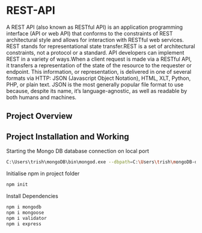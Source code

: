 # REST-API
A REST API (also known as RESTful API) is an application programming interface (API or web API) that conforms to the constraints of REST architectural style and allows for interaction with RESTful web services. REST stands for representational state transfer.REST is a set of architectural constraints, not a protocol or a standard. API developers can implement REST in a variety of ways.When a client request is made via a RESTful API, it transfers a representation of the state of the resource to the requester or endpoint. This information, or representation, is delivered in one of several formats via HTTP: JSON (Javascript Object Notation), HTML, XLT, Python, PHP, or plain text. JSON is the most generally popular file format to use because, despite its name, it’s language-agnostic, as well as readable by both humans and machines. 
<h2>Project Overview </h2>
<h2>Project Installation and Working</h2>
<p>Starting the Mongo DB database connection on local port</p>

```Bash
C:\Users\trish\mongoDB\bin\mongod.exe --dbpath=C:\Users\trish\mongoDB-data
```
<p>Initialise npm in project folder</p>

```Bash
npm init
```
<p>Install Dependencies</p>

```Bash
npm i mongodb
npm i mongoose
npm i validator
npm i express
```
